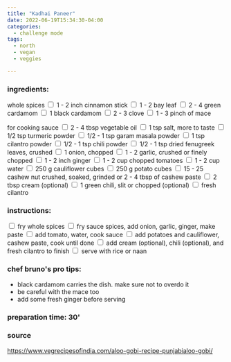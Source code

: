 ```yaml
---
title: "Kadhai Paneer"
date: 2022-06-19T15:34:30-04:00
categories:
  - challenge mode 
tags:
  - north
  - vegan
  - veggies

---
```


### ingredients:

whole spices
<input type="checkbox"> 1 - 2 inch cinnamon stick
<input type="checkbox"> 1 - 2 bay leaf
<input type="checkbox"> 2 - 4 green cardamom
<input type="checkbox"> 1 black cardamom
<input type="checkbox"> 2 - 3 clove
<input type="checkbox"> 1 - 3 pinch of mace

for cooking sauce
<input type="checkbox"> 2 - 4 tbsp vegetable oil 
<input type="checkbox"> 1 tsp salt, more to taste 
<input type="checkbox"> 1/2 tsp turmeric powder
<input type="checkbox"> 1/2 - 1 tsp garam masala powder
<input type="checkbox"> 1 tsp cilantro powder 
<input type="checkbox"> 1/2 - 1 tsp chili powder
<input type="checkbox"> 1/2 - 1 tsp dried fenugreek leaves, crushed 
<input type="checkbox"> 1 onion, chopped
<input type="checkbox"> 1 - 2 garlic, crushed or finely chopped
<input type="checkbox"> 1 - 2 inch ginger
<input type="checkbox"> 1 - 2 cup chopped tomatoes
<input type="checkbox"> 1 - 2 cup water
<input type="checkbox"> 250 g cauliflower cubes
<input type="checkbox"> 250 g potato cubes
<input type="checkbox"> 15 - 25 cashew nut crushed, soaked, grinded or 2 - 4 tbsp of cashew paste
<input type="checkbox"> 2 tbsp cream (optional)
<input type="checkbox"> 1 green chili, slit or chopped (optional)
<input type="checkbox"> fresh cilantro




### instructions:

<input type="checkbox"> fry whole spices
<input type="checkbox"> fry sauce spices, add onion, garlic, ginger, make paste
<input type="checkbox"> add tomato, water, cook sauce
<input type="checkbox"> add potatoes and cauliflower, cashew paste, cook until done
<input type="checkbox"> add cream (optional), chili (optional), and fresh cilantro to finish
<input type="checkbox"> serve with rice or naan

### chef bruno's pro tips:

- black cardamom carries the dish. make sure not to overdo it
- be careful with the mace too
- add some fresh ginger before serving


### preparation time: 30'

### source

<a href="https://www.vegrecipesofindia.com/aloo-gobi-recipe-punjabialoo-gobi/
" target="_blank" >https://www.vegrecipesofindia.com/aloo-gobi-recipe-punjabialoo-gobi/
</a>
